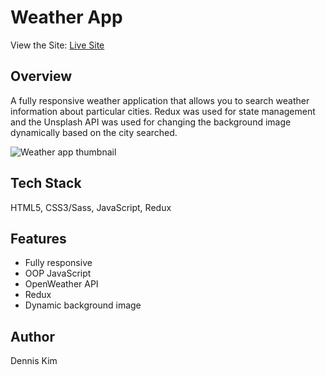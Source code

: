 # Weather App

View the Site: [Live Site](https://denniskimweb.ca/weather-app/)

## Overview

A fully responsive weather application that allows you to search weather information about particular cities. Redux was used for state management and the Unsplash API was used for changing the background image dynamically based on the city searched.

![Weather app thumbnail](/public/assets/weather-app-screenshot.png)

## Tech Stack

HTML5, CSS3/Sass, JavaScript, Redux

## Features

- Fully responsive
- OOP JavaScript
- OpenWeather API
- Redux
- Dynamic background image

## Author

Dennis Kim
